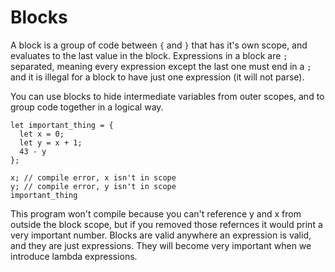 # Blocks

A block is a group of code between `{` and `}` that has it's own scope, and
evaluates to the last value in the block. Expressions in a block are `;`
separated, meaning every expression except the last one must end in a `;` and
it is illegal for a block to have just one expression (it will not parse).

You can use blocks to hide intermediate variables from outer scopes, and to
group code together in a logical way.

```
let important_thing = {
  let x = 0;
  let y = x + 1;
  43 - y
};

x; // compile error, x isn't in scope
y; // compile error, y isn't in scope
important_thing
```

This program won't compile because you can't reference y and x from outside the
block scope, but if you removed those refernces it would print a very important
number. Blocks are valid anywhere an expression is valid, and they are just
expressions. They will become very important when we introduce lambda
expressions.
